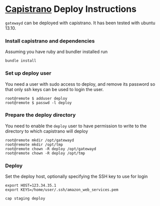# [Capistrano](http://capistranorb.com/) Deploy Instructions

`gatewayd` can be deployed with capistrano. It has been tested with ubuntu 13.10.

### Install capistrano and dependencies
Assuming you have ruby and bundler installed run

    bundle install

### Set up deploy user
You need a user with sudo access to deploy, and remove its password so that
only ssh keys can be used to login the user.

    root@remote $ adduser deploy
    root@remote $ passwd -l deploy

### Prepare the deploy directory
You need to enable the `deploy` user to have permission to write to the directory
to which capistrano will deploy

    root@remote mkdir /opt/gatewayd
    root@remote mkdir /opt/tmp
    root@remote chown -R deploy /opt/gatewayd
    root@remote chown -R deploy /opt/tmp

### Deploy
Set the deploy host, optionally specifying the SSH key to use for login

    export HOST=123.34.35.1
    export KEYS=/home/user/.ssh/amazon_web_services.pem

    cap staging deploy

